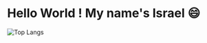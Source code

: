  # Hello World ! My name's Israel :smile:
 

![Top Langs](https://github-readme-stats.vercel.app/api/top-langs/?username=Khaldewey&langs_count=10)



          


 








